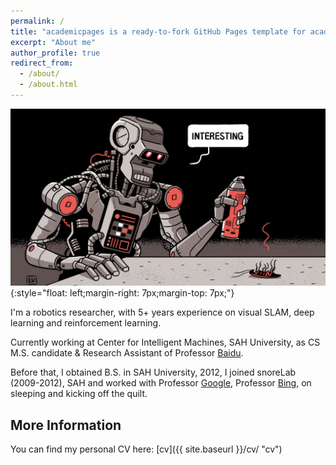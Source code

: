 ```yaml
---
permalink: /
title: "academicpages is a ready-to-fork GitHub Pages template for academic personal websites"
excerpt: "About me"
author_profile: true
redirect_from: 
  - /about/
  - /about.html
---
```


![Some Title](/images/interesting.jpg){:style="float: left;margin-right: 7px;margin-top: 7px;"}

I'm a robotics researcher, with 5+ years experience on visual SLAM, deep learning and reinforcement learning.

Currently working at Center for Intelligent Machines, SAH University, as CS M.S. candidate & Research Assistant of Professor [Baidu](https://www.baidu.com).

Before that, I obtained B.S. in SAH University, 2012, I joined snoreLab (2009-2012), SAH and worked with Professor [Google](http://www.google.com), Professor [Bing](https://cn.bing.com), on sleeping and kicking off the quilt.

More Information
------
You can find my personal CV here: [cv]({{ site.baseurl }}/cv/ "cv")
